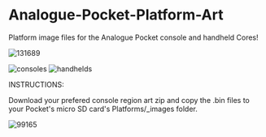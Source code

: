 # Analogue-Pocket-Platform-Art

Platform image files for the Analogue Pocket console and handheld Cores!

![131689](https://user-images.githubusercontent.com/123542883/222607670-7210c82e-fa3e-460f-a8e0-ef81bb5c7ec5.gif)

![consoles](https://user-images.githubusercontent.com/123542883/226220776-78cfad43-d598-4121-b487-00a8716c5e66.png)
![handhelds](https://user-images.githubusercontent.com/123542883/226220789-81d400ac-f328-47cf-bdb7-a00eb28e2111.png)





INSTRUCTIONS:

Download your prefered console region art zip and copy the .bin files to your Pocket's micro SD card's Platforms/_images folder.

![99165](https://user-images.githubusercontent.com/123542883/222607932-414202ec-5a4d-444e-8fb3-b7d1d9ac738c.gif)
